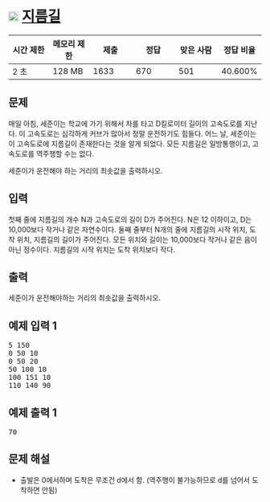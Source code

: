 # <img src="https://d2gd6pc034wcta.cloudfront.net/tier/11.svg" class="solvedac-tier" width = "20px"> [지름길](https://www.acmicpc.net/problem/1446)

<div class="col-md-12">
			<div class="table-responsive">
				<table class="table" id="problem-info">
				<thead>
				<tr>
									<th style="width:16%;">시간 제한</th>
					<th style="width:16%;">메모리 제한</th>
					<th style="width:17%;">제출</th>
					<th style="width:17%;">정답</th>
					<th style="width:17%;">맞은 사람</th>
					<th style="width:17%;">정답 비율</th>
								</tr>
				</thead>
				<tbody>
				<tr>
				<td>2 초 </td>
				<td>128 MB</td>
									<td>1633</td>
					<td>670</td>
					<td>501</td>
					<td>40.600%</td>
								</tr>
				</tbody>
				</table>
			</div>
</div>

## 문제
매일 아침, 세준이는 학교에 가기 위해서 차를 타고 D킬로미터 길이의 고속도로를 지난다. 이 고속도로는 심각하게 커브가 많아서 정말 운전하기도 힘들다. 어느 날, 세준이는 이 고속도로에 지름길이 존재한다는 것을 알게 되었다. 모든 지름길은 일방통행이고, 고속도로를 역주행할 수는 없다.

세준이가 운전해야 하는 거리의 최솟값을 출력하시오.

## 입력
첫째 줄에 지름길의 개수 N과 고속도로의 길이 D가 주어진다. N은 12 이하이고, D는 10,000보다 작거나 같은 자연수이다. 둘째 줄부터 N개의 줄에 지름길의 시작 위치, 도착 위치, 지름길의 길이가 주어진다. 모든 위치와 길이는 10,000보다 작거나 같은 음이 아닌 정수이다. 지름길의 시작 위치는 도착 위치보다 작다.

## 출력
세준이가 운전해야하는 거리의 최솟값을 출력하시오.

<div class="col-md-12">
				<div class="row">
					<div class="col-md-6">
						<section id="sampleinput1">
						<div class="headline">
						<h2>예제 입력 1
						</h2>
						</div>
						<pre class="sampledata" id="sample-input-1">5 150
0 50 10
0 50 20
50 100 10
100 151 10
110 140 90
</pre>
						</section>
					</div>
					<div class="col-md-6">
						<section id="sampleoutput1">
						<div class="headline">
						<h2>예제 출력 1
						</h2>
						</div>
						<pre class="sampledata" id="sample-output-1">70
</pre>
						</section>
					</div>
									</div>
</div>

## 문제 해설
 - 출발은 0에서하며 도착은 무조건 d에서 함. (역주행이 불가능하므로 d를 넘어서 도착하면 안됨)


